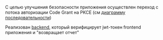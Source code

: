 С целью улучшения безопасности приложения осуществлен переход с потока авторизации Code Grant на PKCE 
(см [диаграмму последовательности](./arch/sequence-diagram.puml))

Реализован [backend](./backend/app.py), который верифицирует jwt-токен frontend приложения и "возвращает отчет"